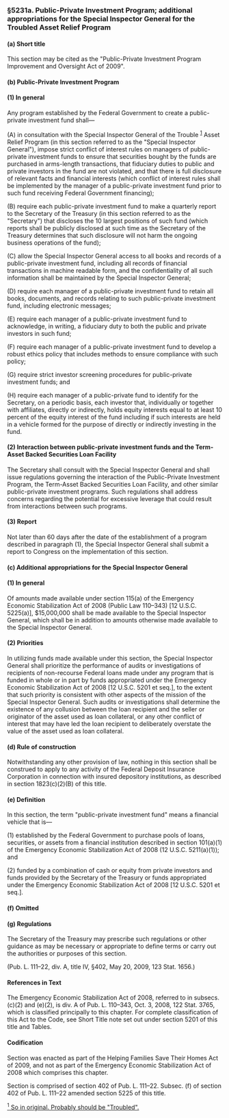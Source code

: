 ### §5231a. Public-Private Investment Program; additional appropriations for the Special Inspector General for the Troubled Asset Relief Program ###

#### (a) Short title ####

This section may be cited as the "Public-Private Investment Program Improvement and Oversight Act of 2009".

#### (b) Public-Private Investment Program ####

#### (1) In general ####

Any program established by the Federal Government to create a public-private investment fund shall—

(A) in consultation with the Special Inspector General of the Trouble <sup><a href="#5231a_1_target" name="5231a_1">1</a></sup> Asset Relief Program (in this section referred to as the "Special Inspector General"), impose strict conflict of interest rules on managers of public-private investment funds to ensure that securities bought by the funds are purchased in arms-length transactions, that fiduciary duties to public and private investors in the fund are not violated, and that there is full disclosure of relevant facts and financial interests (which conflict of interest rules shall be implemented by the manager of a public-private investment fund prior to such fund receiving Federal Government financing);

(B) require each public-private investment fund to make a quarterly report to the Secretary of the Treasury (in this section referred to as the "Secretary") that discloses the 10 largest positions of such fund (which reports shall be publicly disclosed at such time as the Secretary of the Treasury determines that such disclosure will not harm the ongoing business operations of the fund);

(C) allow the Special Inspector General access to all books and records of a public-private investment fund, including all records of financial transactions in machine readable form, and the confidentiality of all such information shall be maintained by the Special Inspector General;

(D) require each manager of a public-private investment fund to retain all books, documents, and records relating to such public-private investment fund, including electronic messages;

(E) require each manager of a public-private investment fund to acknowledge, in writing, a fiduciary duty to both the public and private investors in such fund;

(F) require each manager of a public-private investment fund to develop a robust ethics policy that includes methods to ensure compliance with such policy;

(G) require strict investor screening procedures for public-private investment funds; and

(H) require each manager of a public-private fund to identify for the Secretary, on a periodic basis, each investor that, individually or together with affiliates, directly or indirectly, holds equity interests equal to at least 10 percent of the equity interest of the fund including if such interests are held in a vehicle formed for the purpose of directly or indirectly investing in the fund.

#### (2) Interaction between public-private investment funds and the Term-Asset Backed Securities Loan Facility ####

The Secretary shall consult with the Special Inspector General and shall issue regulations governing the interaction of the Public-Private Investment Program, the Term-Asset Backed Securities Loan Facility, and other similar public-private investment programs. Such regulations shall address concerns regarding the potential for excessive leverage that could result from interactions between such programs.

#### (3) Report ####

Not later than 60 days after the date of the establishment of a program described in paragraph (1), the Special Inspector General shall submit a report to Congress on the implementation of this section.

#### (c) Additional appropriations for the Special Inspector General ####

#### (1) In general ####

Of amounts made available under section 115(a) of the Emergency Economic Stabilization Act of 2008 (Public Law 110–343) [12 U.S.C. 5225(a)], $15,000,000 shall be made available to the Special Inspector General, which shall be in addition to amounts otherwise made available to the Special Inspector General.

#### (2) Priorities ####

In utilizing funds made available under this section, the Special Inspector General shall prioritize the performance of audits or investigations of recipients of non-recourse Federal loans made under any program that is funded in whole or in part by funds appropriated under the Emergency Economic Stabilization Act of 2008 [12 U.S.C. 5201 et seq.], to the extent that such priority is consistent with other aspects of the mission of the Special Inspector General. Such audits or investigations shall determine the existence of any collusion between the loan recipient and the seller or originator of the asset used as loan collateral, or any other conflict of interest that may have led the loan recipient to deliberately overstate the value of the asset used as loan collateral.

#### (d) Rule of construction ####

Notwithstanding any other provision of law, nothing in this section shall be construed to apply to any activity of the Federal Deposit Insurance Corporation in connection with insured depository institutions, as described in section 1823(c)(2)(B) of this title.

#### (e) Definition ####

In this section, the term "public-private investment fund" means a financial vehicle that is—

(1) established by the Federal Government to purchase pools of loans, securities, or assets from a financial institution described in section 101(a)(1) of the Emergency Economic Stabilization Act of 2008 (12 U.S.C. 5211(a)(1)); and

(2) funded by a combination of cash or equity from private investors and funds provided by the Secretary of the Treasury or funds appropriated under the Emergency Economic Stabilization Act of 2008 [12 U.S.C. 5201 et seq.].

#### (f) Omitted ####

#### (g) Regulations ####

The Secretary of the Treasury may prescribe such regulations or other guidance as may be necessary or appropriate to define terms or carry out the authorities or purposes of this section.

(Pub. L. 111–22, div. A, title IV, §402, May 20, 2009, 123 Stat. 1656.)

#### References in Text ####

The Emergency Economic Stabilization Act of 2008, referred to in subsecs. (c)(2) and (e)(2), is div. A of Pub. L. 110–343, Oct. 3, 2008, 122 Stat. 3765, which is classified principally to this chapter. For complete classification of this Act to the Code, see Short Title note set out under section 5201 of this title and Tables.

#### Codification ####

Section was enacted as part of the Helping Families Save Their Homes Act of 2009, and not as part of the Emergency Economic Stabilization Act of 2008 which comprises this chapter.

Section is comprised of section 402 of Pub. L. 111–22. Subsec. (f) of section 402 of Pub. L. 111–22 amended section 5225 of this title.

[<sup>1</sup> So in original. Probably should be "Troubled".](#5231a_1)